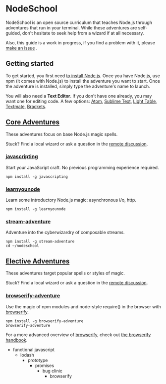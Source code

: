 # NodeSchool

NodeSchool is an open source curriculum that teaches Node.js through adventures that run in your terminal. While these adventures are self-guided, don't hesitate to seek help from a wizard if at all necessary.

Also, this guide is a work in progress, if you find a problem with it, please [make an issue](https://github.com/ioschool/) .

## Getting started

To get started, you first need [to install Node.js](/install). Once you have Node.js, use npm (it comes with Node.js) to install the adventure you want to start. Once the adventure is installed, simply type the adventure's name to launch.

You will also need a **Text Editor**. If you don't have one already, you may want one for editing code. A few options: [Atom](http://www.atom.io/), [Sublime Text](http://www.sublimetext.com/), [Light Table](http://lighttable.com/), [Textmate](http://macromates.com/download), [Brackets](http://brackets.io/).

## [Core Adventures](http://nodeschool.io/#workshopper-list)

These adventures focus on base Node.js magic spells.

Stuck? Find a local wizard or ask a question in the [remote discussion](https://github.com/nodeschool/discussions/issues/new).

### [javascripting](https://www.github.com/sethvincent/javascripting)

Start your JavaScript craft. No previous programming experience required.

```
npm install -g javascripting
```

### [learnyounode](https://www.github.com/rvagg/learnyounode)

Learn some introductory Node.js magic: asynchronous i/o, http.

```
npm install -g learnyounode
```

### [stream-adventure](https://www.github.com/substack/stream-adventure)

Adventure into the cyberwizardry of composable streams.

```
npm install -g stream-adventure
cd ~/nodeschool

```

## [Elective Adventures](http://nodeschool.io/#workshopper-list)

These adventures target popular spells or styles of magic.

Stuck? Find a local wizard or ask a question in the [remote discussion](https://github.com/nodeschool/discussions/issues/new).


### [browserify-adventure](https://github.com/substack/browserify-adventure)

Use the magic of npm modules and node-style require() in the browser with [browserify](http://browserify.org).

```
npm install -g browserify-adventure
browserify-adventure
```

For a more advanced overview of [browserify](http://browserify.org), check out [the browserify handbook](https://github.com/substack/browserify-handbook).

- functional javascript
    - lodash
        - prototype
            - promises
                - bug clinic
                    - browserify
